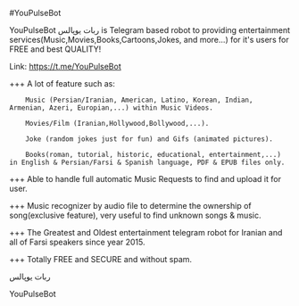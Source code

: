 #YouPulseBot

YouPulseBot ربات یوپالس is Telegram based robot to providing entertainment services(Music,Movies,Books,Cartoons,Jokes, and more...) for it's users for FREE and best QUALITY!

Link: https://t.me/YouPulseBot

+++ A lot of feature such as:

		Music (Persian/Iranian, American, Latino, Korean, Indian, Armenian, Azeri, Europian,...) within Music Videos.

		Movies/Film (Iranian,Hollywood,Bollywood,...).

		Joke (random jokes just for fun) and Gifs (animated pictures).

		Books(roman, tutorial, historic, educational, entertainment,...) in English & Persian/Farsi & Spanish language, PDF & EPUB files only.


+++ Able to handle full automatic Music Requests to find and upload it for user.

+++ Music recognizer by audio file to determine the ownership of song(exclusive feature), very useful to find unknown songs & music.

+++ The Greatest and Oldest entertainment telegram robot for Iranian and all of Farsi speakers since year 2015.

+++ Totally FREE and SECURE and without spam.

ربات یوپالس

YouPulseBot


